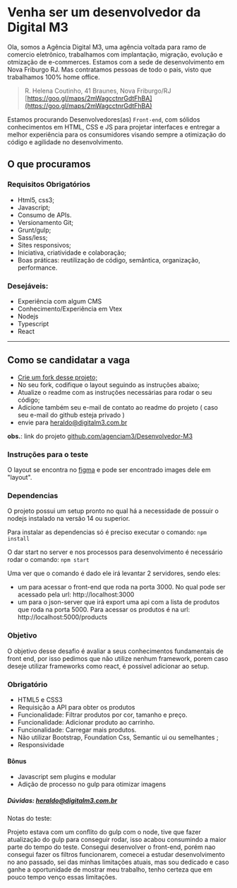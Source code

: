 # Venha ser um desenvolvedor da Digital M3

Ola, somos a Agência Digital M3, uma agência voltada para ramo de comercio eletrônico, trabalhamos com implantação, migração, evolução e otmização de e-commerces. Estamos com a sede de desenvolvimento em Nova Friburgo RJ. Mas contratamos pessoas de todo o pais, visto que trabalhamos 100% home office.

> R. Helena Coutinho, 41
> Braunes, Nova Friburgo/RJ
> [https://goo.gl/maps/2mWagcctnrGdtFhBA](https://goo.gl/maps/2mWagcctnrGdtFhBA)

Estamos procurando Desenvolvedores(as) `Front-end`, com sólidos conhecimentos em HTML, CSS e JS para projetar interfaces e entregar a melhor experiência para os consumidores visando sempre a otimização do código e agilidade no desenvolvimento.

## O que procuramos

### Requisitos Obrigatórios

- Html5, css3;
- Javascript;
- Consumo de APIs.
- Versionamento Git;
- Grunt/gulp;
- Sass/less;
- Sites responsivos;
- Iniciativa, criatividade e colaboração;
- Boas práticas: reutilização de código, semântica, organização, performance.

### Desejáveis:

- Experiência com algum CMS
- Conhecimento/Experiência em Vtex
- Nodejs
- Typescript
- React

---

## Como se candidatar a vaga

- [Crie um fork desse projeto;](https://github.com/agenciam3/Desenvolvedor-M3/fork)
- No seu fork, codifique o layout seguindo as instruções abaixo;
- Atualize o readme com as instruções necessárias para rodar o seu código;
- Adicione também seu e-mail de contato ao readme do projeto ( caso seu e-mail do github esteja privado )
- envie para [heraldo@digitalm3.com.br](mailto:heraldo@digitalm3.com.br?subject=Vaga%20DEV%20-%20Digital%20M3)

**obs.**: link do projeto [github.com/agenciam3/Desenvolvedor-M3](https://github.com/agenciam3/Desenvolvedor-M3)

### Instruções para o teste

O layout se encontra no [figma](https://www.figma.com/file/hPfcV6VClVfkHCtje9997Q/Desafio-m3?node-id=0%3A1) e pode ser encontrado images dele em "layout".

### Dependencias

O projeto possui um setup pronto no qual há a necessidade de possuir o nodejs instalado na versão 14 ou superior.

Para instalar as dependencias só é preciso executar o comando: `npm install`

O dar start no server e nos processos para desenvolvimento é necessário rodar o comando: `npm start `

Uma ver que o comando é dado ele irá levantar 2 servidores, sendo eles:

- um para acessar o front-end que roda na porta 3000. No qual pode ser acessado pela url: http://localhost:3000
- um para o json-server que irá export uma api com a lista de produtos que roda na porta 5000. Para acessar os produtos é na url: http://localhost:5000/products

### Objetivo

O objetivo desse desafio é avaliar a seus conhecimentos fundamentais de front end, por isso pedimos que não utilize nenhum framework, porem caso deseje utilizar frameworks como react, é possivel adicionar ao setup.

### Obrigatório

- HTML5 e CSS3
- Requisição a API para obter os produtos
- Funcionalidade: Filtrar produtos por cor, tamanho e preço.
- Funcionalidade: Adicionar produto ao carrinho.
- Funcionalidade: Carregar mais produtos.
- Não utilizar Bootstrap, Foundation Css, Semantic ui ou semelhantes ;
- Responsividade

#### Bônus

- Javascript sem plugins e modular
- Adição de processo no gulp para otimizar imagens

##### Dúvidas: [heraldo@digitalm3.com.br](mailto:heraldo@digitalm3.com.br?subject=Dúvida%20Vaga%20DEV%20-%20Digital%20M3)

Notas do teste:

Projeto estava com um conflito do gulp com o node, tive que fazer atualização do gulp para conseguir rodar, isso acabou consumindo a maior parte do tempo do teste. Consegui desenvolver o front-end, porém nao consegui fazer os filtros funcionarem, comecei a estudar desenvolvimento no ano passado, sei das minhas limitações atuais, mas sou dedicado e caso ganhe a oportunidade de mostrar meu trabalho, tenho certeza que em pouco tempo venço essas limitações.

